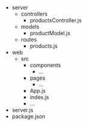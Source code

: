 
- server
  - controllers
    - productsController.js
  - models
    - productModel.js
  - routes
    - products.js
- web
  - src
    - components
      - ...
    - pages
      - ...
    - App.js
    - index.js
    - ...
- server.js
- package.json
